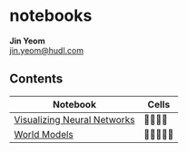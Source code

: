 # notebooks
**Jin Yeom**  
jin.yeom@hudl.com

## Contents
Notebook | Cells
-------- | ----------------------
[Visualizing Neural Networks](https://nbviewer.jupyter.org/github/jinyeom/notebooks/blob/master/Visualizing%20Neural%20Networks/Visualizing%20Neural%20Networks.ipynb) | :memo::memo::memo::memo:
[World Models](https://nbviewer.jupyter.org/github/jinyeom/notebooks/blob/master/World%20Models/World%20Models.ipynb) | :memo::memo::memo::memo::memo: